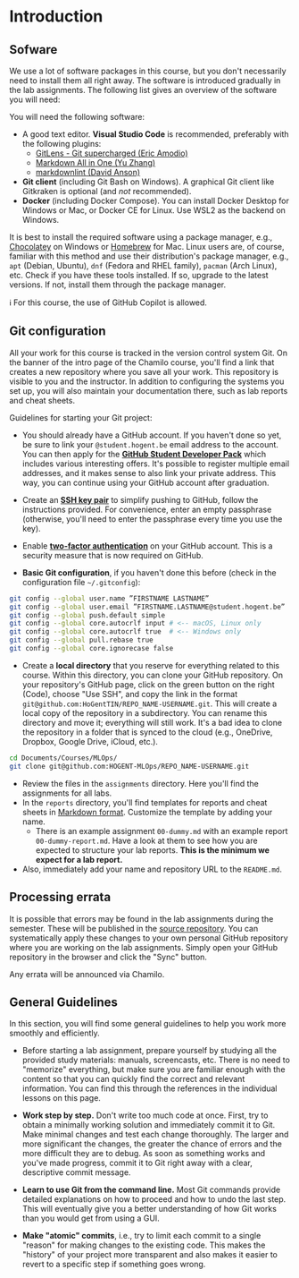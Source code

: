 # Introduction

## Sofware

We use a lot of software packages in this course, but you don't necessarily need to install them all right away. The software is introduced gradually in the lab assignments. The following list gives an overview of the software you will need:

You will need the following software:

- A good text editor. **Visual Studio Code** is recommended, preferably with the following plugins:
    - [GitLens - Git supercharged (Eric Amodio)](https://marketplace.visualstudio.com/items?itemName=eamodio.gitlens)
    - [Markdown All in One (Yu Zhang)](https://marketplace.visualstudio.com/items?itemName=yzhang.markdown-all-in-one)
    - [markdownlint (David Anson)](https://marketplace.visualstudio.com/items?itemName=DavidAnson.vscode-markdownlint)
- **Git client** (including Git Bash on Windows). A graphical Git client like Gitkraken is optional (and *not* recommended).
- **Docker** (including Docker Compose). You can install Docker Desktop for Windows or Mac, or Docker CE for Linux. Use WSL2 as the backend on Windows.

It is best to install the required software using a package manager, e.g., [Chocolatey](http://chocolatey.org/) on Windows or [Homebrew](https://brew.sh/) for Mac. Linux users are, of course, familiar with this method and use their distribution's package manager, e.g., `apt` (Debian, Ubuntu), `dnf` (Fedora and RHEL family), `pacman` (Arch Linux), etc. Check if you have these tools installed. If so, upgrade to the latest versions. If not, install them through the package manager.

:information_source: For this course, the use of GitHub Copilot is allowed.

## Git configuration

All your work for this course is tracked in the version control system Git. On the banner of the intro page of the Chamilo course, you'll find a link that creates a new repository where you save all your work. This repository is visible to you and the instructor. In addition to configuring the systems you set up, you will also maintain your documentation there, such as lab reports and cheat sheets.

Guidelines for starting your Git project:

- You should already have a GitHub account. If you haven't done so yet, be sure to link your `@student.hogent.be` email address to the account. You can then apply for the [**GitHub Student Developer Pack**](https://education.github.com/pack) which includes various interesting offers. It's possible to register multiple email addresses, and it makes sense to also link your private address. This way, you can continue using your GitHub account after graduation.

- Create an [**SSH key pair**](https://docs.github.com/en/authentication/connecting-to-github-with-ssh/adding-a-new-ssh-key-to-your-github-account) to simplify pushing to GitHub, follow the instructions provided. For convenience, enter an empty passphrase (otherwise, you'll need to enter the passphrase every time you use the key).

- Enable [**two-factor authentication**](https://docs.github.com/en/authentication/securing-your-account-with-two-factor-authentication-2fa) on your GitHub account. This is a security measure that is now required on GitHub.

- **Basic Git configuration**, if you haven't done this before (check in the configuration file `~/.gitconfig`):

```bash
git config --global user.name ”FIRSTNAME LASTNAME”
git config --global user.email ”FIRSTNAME.LASTNAME@student.hogent.be”
git config --global push.default simple
git config --global core.autocrlf input # <-- macOS, Linux only
git config --global core.autocrlf true  # <-- Windows only
git config --global pull.rebase true
git config --global core.ignorecase false
```

- Create a **local directory** that you reserve for everything related to this course. Within this directory, you can clone your GitHub repository. On your repository's GitHub page, click on the green button on the right (Code), choose "Use SSH", and copy the link in the format `git@github.com:HoGentTIN/REPO_NAME-USERNAME.git`. This will create a local copy of the repository in a subdirectory. You can rename this directory and move it; everything will still work. It's a bad idea to clone the repository in a folder that is synced to the cloud (e.g., OneDrive, Dropbox, Google Drive, iCloud, etc.).

```bash
cd Documents/Courses/MLOps/
git clone git@github.com:HOGENT-MLOps/REPO_NAME-USERNAME.git
```

- Review the files in the `assignments` directory. Here you'll find the assignments for all labs.
- In the `reports` directory, you'll find templates for reports and cheat sheets in [Markdown format](https://guides.github.com/features/mastering-markdown/). Customize the template by adding your name.
    - There is an example assignment `00-dummy.md` with an example report `00-dummy-report.md`. Have a look at them to see how you are expected to structure your lab reports. **This is the minimum we expect for a lab report.**
- Also, immediately add your name and repository URL to the `README.md`.

## Processing errata

It is possible that errors may be found in the lab assignments during the semester. These will be published in the [source repository](https://github.com/HOGENT-MLOps/mlops-labs). You can systematically apply these changes to your own personal GitHub repository where you are working on the lab assignments. Simply open your GitHub repository in the browser and click the "Sync" button.

Any errata will be announced via Chamilo.

## General Guidelines

In this section, you will find some general guidelines to help you work more smoothly and efficiently.

- Before starting a lab assignment, prepare yourself by studying all the provided study materials: manuals, screencasts, etc. There is no need to "memorize" everything, but make sure you are familiar enough with the content so that you can quickly find the correct and relevant information. You can find this through the references in the individual lessons on this page.

- **Work step by step.** Don't write too much code at once. First, try to obtain a minimally working solution and immediately commit it to Git. Make minimal changes and test each change thoroughly. The larger and more significant the changes, the greater the chance of errors and the more difficult they are to debug. As soon as something works and you've made progress, commit it to Git right away with a clear, descriptive commit message.

- **Learn to use Git from the command line.** Most Git commands provide detailed explanations on how to proceed and how to undo the last step. This will eventually give you a better understanding of how Git works than you would get from using a GUI.

- **Make "atomic" commits**, i.e., try to limit each commit to a single "reason" for making changes to the existing code. This makes the "history" of your project more transparent and also makes it easier to revert to a specific step if something goes wrong.
